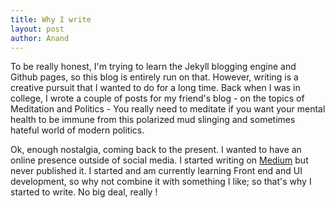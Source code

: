 ```yaml
---
title: Why I write
layout: post
author: Anand
---
```


To be really honest, I'm trying to learn the Jekyll blogging engine and Github pages, so this blog is entirely run on that. However, writing is a creative pursuit that I wanted to do for a long time. Back when I was in college, I wrote a couple of posts for my friend's blog - on the topics of Meditation and Politics - You really need to meditate if you want your mental health to be immune from this polarized mud slinging and sometimes hateful world of modern politics. 

Ok, enough nostalgia, coming back to the present. I wanted to have an online presence outside of social media. I started writing on [Medium](https://medium.com/) but never published it. I started and am currently learning Front end and UI development, so why not combine it with something I like; so that's why I started to write. No big deal, really !
